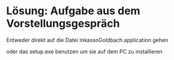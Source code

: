 # Lösung: Aufgabe aus dem Vorstellungsgespräch 

Entweder direkt auf die Datei InkassoGoldbach.application gehen 

oder das setup.exe benutzen um sie auf dem PC zu installieren